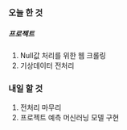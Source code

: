 ### 오늘 한 것

##### 프로젝트
1. Null값 처리를 위한 웹 크롤링
2. 기상데이터 전처리


### 내일 할 것
1. 전처리 마무리
2. 프로젝트 예측 머신러닝 모델 구현
